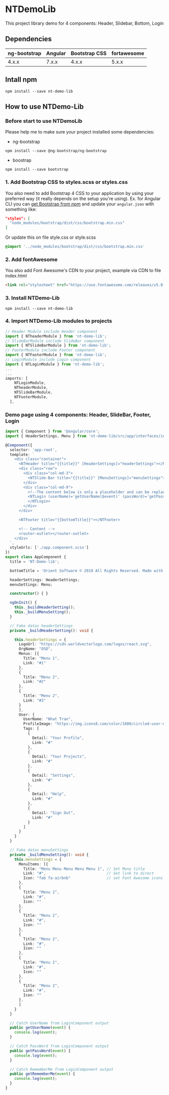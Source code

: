 # NTDemoLib

This project library demo for 4 components: Header, Slidebar, Bottom, Login

## Dependencies
| ng-bootstrap | Angular | Bootstrap CSS | fortawesome |
| ------------ | ------- | ------------- | ------------|
| 4.x.x        | 7.x.x   | 4.x.x         | 5.x.x

## Intall npm

```shell
npm install --save nt-demo-lib
```

## How to use NTDemo-Lib

### Before start to use NTDemoLib
Please help me to make sure your project installed some dependencies:
  - ng-bootstrap
```shell
npm install --save @ng-bootstrap/ng-bootstrap
```
  - boostrap
```shell
npm install --save bootstrap
```


### 1. Add Bootstrap CSS to styles.scss or styles.css
You also need to add Bootstrap 4 CSS to your application by using your preferred way (it really depends on the setup you're using). Ex. for Angular CLI you can [get Bootstrap from npm](https://www.npmjs.com/package/bootstrap) and update your `angular.json` with something like:

```json
"styles": [
  "node_modules/bootstrap/dist/css/bootstrap.min.css"
]
```

Or update this on file style.css or style.scss

```scss
@import '../node_modules/bootstrap/dist/css/bootstrap.min.css'
```
### 2. Add fontAwesome
You also add Font Awesome's CDN to your project, example via CDN to file index.html

```html
<link rel="stylesheet" href="https://use.fontawesome.com/releases/v5.8.1/css/all.css" integrity="sha384-50oBUHEmvpQ+1lW4y57PTFmhCaXp0ML5d60M1M7uH2+nqUivzIebhndOJK28anvf" crossorigin="anonymous">
```
### 3. Install NTDemo-Lib

```shell
npm install --save nt-demo-lib
```

### 4. Import NTDemo-Lib modules to projects

```ts
// Header Module include Header component
import { NTheaderModule } from 'nt-demo-lib';
// SlideBarModule inclode SlideBar component
import { NTSlideBarModule } from 'nt-demo-lib';
// FooterModule inclode Footer component
import { NTFooterModule } from 'nt-demo-lib';
// LoginModule inclode Login component
import { NTLoginModule } from 'nt-demo-lib';
...
...
imports: [
    NTLoginModule,
    NTheaderModule,
    NTSlideBarModule,
    NTFooterModule,
  ],
```

### Demo page using 4 components: Header, SlideBar, Footer, Login

```ts
import { Component } from '@angular/core';
import { HeaderSettings, Menu } from 'nt-demo-lib/src/app/interfaces/interfaces';

@Component({
  selector: 'app-root',
  template: `
    <div class="container">
      <NTHeader title="{{title}}" [HeaderSettings]="headerSettings"></NTHeader>
      <div class="row">
        <div class="col-md-3">
          <NTSlide-Bar title="{{title}}" [MenuSettings]="menuSettings"></NTSlide-Bar>
        </div>
        <div class="col-md-9">
          <!--The content below is only a placeholder and can be replaced.-->
          <NTLogin (userName)='getUserName($event)' (passWord)='getPassWord($event)' (rememberMe)='getRememberMe($event)'>
          </NTLogin>
        </div>
      </div>

      <NTFooter title="{{bottomTitle}}"></NTFooter>

      <!-- Content -->
      <router-outlet></router-outlet>
    </div>
  `,
  styleUrls: ['./app.component.scss']
})
export class AppComponent {
  title = 'NT-Demo-lib';

  bottomTitle = 'Orient Software © 2019 All Rights Reserved. Made with love by Orient Team.';

  headerSettings: HeaderSettings;
  menuSettings: Menu;

  constructor() { }

  ngOnInit() {
    this._buildHeaderSetting();
    this._buildMenuSetting();
  }

  // Fake datas headerSettings
  private _buildHeaderSetting(): void {

    this.headerSettings = {
      LogoUrl: "https://cdn.worldvectorlogo.com/logos/react.svg",
      OrgName: "OSD",
      Menus: [{
        Title: "Menu 1",
        Link: "#1"
      },
      {
        Title: "Menu 2",
        Link: "#2"
      },
      {
        Title: "Menu 2",
        Link: "#3"
      }
      ],
      User: {
        UserName: "Nhat Tran",
        ProfileImage: "https://img.icons8.com/color/1600/circled-user-male-skin-type-1-2.png",
        Tags: [
          {
            Detail: "Your Profile",
            Link: "#"
          },
          {
            Detail: "Your Projects",
            Link: "#"
          },
          {
            Detail: "Settings",
            Link: "#"
          },
          {
            Detail: "Help",
            Link: "#"
          },
          {
            Detail: "Sign Out",
            Link: "#"
          }
        ]
      }
    }
  }

  // Fake datas menuSettings
  private _buildMenuSetting(): void {
    this.menuSettings = {
      MenuItems: [{
        Title: "Menu Menu Menu Menu Menu 1", // Set Menu title
        Link: "#",                           // Set link to direct
        Icon: "fab fa-airbnb"                // set Font Awesome icons with class
      },
      {
        Title: "Menu 2",
        Link: "#",
        Icon: ""
      },
      {
        Title: "Menu 2",
        Link: "#",
        Icon: ""
      },
      {
        Title: "Menu 2",
        Link: "#",
        Icon: ""
      },
      {
        Title: "Menu 2",
        Link: "#",
        Icon: ""
      },
      {
        Title: "Menu 2",
        Link: "#",
        Icon: ""
      },
      ]
    }
  }

  // Catch UserName from LoginComponent output
  public getUserName(event) {
    console.log(event);
  }

  // Catch PassWord from LoginComponent output
  public getPassWord(event) {
    console.log(event);
  }

  // Catch RememberMe from LoginComponent output
  public getRememberMe(event) {
    console.log(event);
  }
}
```
